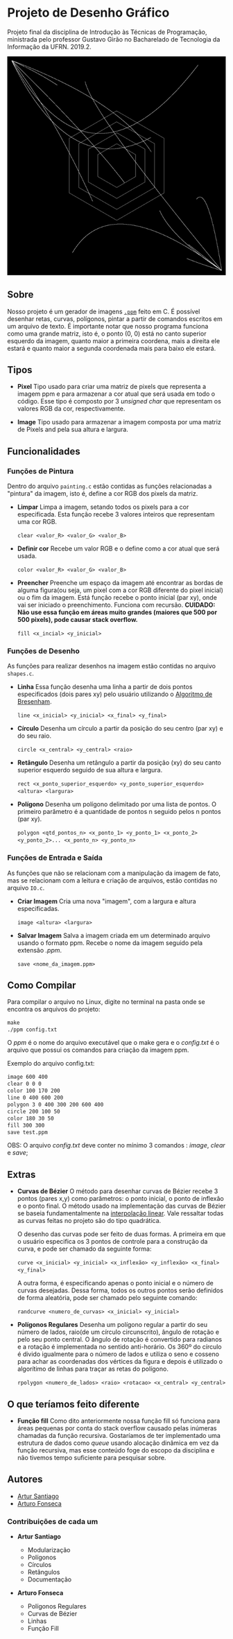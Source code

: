 # Projeto de Desenho Gráfico
Projeto final da disciplina de Introdução às Técnicas de Programação, ministrada pelo professor Gustavo Girão no Bacharelado de Tecnologia da Informação da UFRN. 2019.2.

<p align="center">
 <img src="https://github.com/arturo32/DrawingProject/blob/216c31c9ac130f11ee00acf756ddf9eda12e7050/Examples/Hexagons%20and%20curves.png"
   alt="A imagem é um quadrado, em sua maior parte preto, com 4 hexágonos finos brancos, um dentro do outro vindo do centro. Um conjunto de curvas surgem do canto superior esquerdo e do canto inferior direito."/>
</p>

## Sobre
Nosso projeto é um gerador de imagens <a href="http://netpbm.sourceforge.net/doc/ppm.html">`.ppm`</a> feito em C. É possível desenhar retas, curvas, polígonos, pintar a partir de comandos escritos em um arquivo de texto.
É importante notar que nosso programa funciona como uma grande matriz, isto é, o ponto (0, 0) está no canto superior esquerdo da imagem, quanto maior a primeira coordena, mais a direita ele estará e quanto maior a segunda coordenada mais para baixo ele estará.

## Tipos
 * **Pixel** Tipo usado para criar uma matriz de pixels que representa a imagem ppm e para armazenar a cor atual que será usada em todo o código. Esse tipo é composto por 3 *unsigned char* que representam os valores RGB da cor, respectivamente.

 * **Image** Tipo usado para armazenar a imagem composta por uma matriz de Pixels and pela sua altura e largura.
 
## Funcionalidades
### Funções de Pintura
Dentro do arquivo `painting.c` estão contidas as funções relacionadas a "pintura" da imagem, isto é, define a cor RGB dos pixels da matriz.

* **Limpar** Limpa a imagem, setando todos os pixels para a cor especificada. Esta função recebe 3 valores inteiros que representam uma cor RGB.

   `clear <valor_R> <valor_G> <valor_B>`

* **Definir cor** Recebe um valor RGB e o define como a cor atual que será usada.

   `color <valor_R> <valor_G> <valor_B>`

* **Preencher** Preenche um espaço da imagem até encontrar as bordas de alguma figura(ou seja, um pixel com a cor RGB diferente do pixel inicial) ou o fim da imagem. Está função recebe o ponto inicial (par xy), onde vai ser iniciado o preenchimento. Funciona com recursão. <b>CUIDADO: Não use essa função em áreas muito grandes (maiores que 500 por 500 pixels), pode causar stack overflow.</b>

   `fill <x_incial> <y_inicial>`

### Funções de Desenho
As funções para realizar desenhos na imagem estão contidas no arquivo `shapes.c`.

* **Linha** Essa função desenha uma linha a partir de dois pontos especificados (dois pares xy) pelo usuário utilizando o <a href="https://www.cs.helsinki.fi/group/goa/mallinnus/lines/bresenh.html">Algoritmo de Bresenham</a>.

   `line <x_inicial> <y_inicial> <x_final> <y_final>`

* **Círculo** Desenha um círculo a partir da posição do seu centro (par xy) e do seu raio.

   `circle <x_central> <y_central> <raio>`

* **Retângulo** Desenha um retângulo a partir da posição (xy) do seu canto superior esquerdo seguido de sua altura e largura.

   `rect <x_ponto_superior_esquerdo> <y_ponto_superior_esquerdo> <altura> <largura>`
   
* **Polígono** Desenha um polígono delimitado por uma lista de pontos. O primeiro parâmetro é a quantidade de pontos n seguido pelos n pontos (par xy).

   `polygon <qtd_pontos_n> <x_ponto_1> <y_ponto_1> <x_ponto_2> <y_ponto_2>... <x_ponto_n> <y_ponto_n>`

### Funções de Entrada e Saída
As funções que não se relacionam com a manipulação da imagem de fato, mas se relacionam com a leitura e criação de arquivos, estão contidas no arquivo `IO.c`.

* **Criar Imagem** Cria uma nova "imagem", com a largura e altura especificadas.

   `image <altura> <largura>`
   
* **Salvar Imagem** Salva a imagem criada em um determinado arquivo usando o formato ppm. Recebe o nome da imagem seguido pela extensão *.ppm*.

   `save <nome_da_imagem.ppm>`

## Como Compilar
Para compilar o arquivo no Linux, digite no terminal na pasta onde se encontra os arquivos do projeto:
```
make
./ppm config.txt
```
O *ppm* é o nome do arquivo executável que o make gera e o *config.txt* é o arquivo que possui os comandos para criação da imagem ppm.

Exemplo do arquivo config.txt:
```
image 600 400
clear 0 0 0
color 100 170 200
line 0 400 600 200
polygon 3 0 400 300 200 600 400
circle 200 100 50
color 180 30 50
fill 300 300
save test.ppm
```
OBS: O arquivo *config.txt* deve conter no mínimo 3 comandos : *image*, *clear* e *save*;

## Extras

* **Curvas de Bézier** O método para desenhar curvas de Bézier recebe 3 pontos (pares x,y) como parâmetros: o ponto inicial, o ponto de inflexão e o ponto final. 
   O método usado na implementação das curvas de Bézier se baseia fundamentalmente na <a href="https://www.youtube.com/watch?v=mAi2-LTC2CA">interpolação linear</a>. Vale ressaltar todas as curvas feitas no projeto são do tipo quadrática.
   
   O desenho das curvas pode ser feito de duas formas. A primeira em que o usuário especifica os 3 pontos de controle para a construção da curva, e pode ser chamado da seguinte forma:
  
   `curve <x_inicial> <y_inicial> <x_inflexão> <y_inflexão> <x_final> <y_final>`
  
   A outra forma, é especificando apenas o ponto inicial e o número de curvas desejadas. Dessa forma, todos os outros pontos serão definidos de forma aleatória, pode ser chamado pelo seguinte comando:
  
   `randcurve <numero_de_curvas> <x_inicial> <y_inicial>`

* **Polígonos Regulares** Desenha um polígono regular a partir do seu número de lados, raio(de um círculo circunscrito), ângulo de rotação e pelo seu ponto central. O ângulo de rotação é convertido para radianos e a rotação é implementada no sentido anti-horário. Os 360º do círculo é divido igualmente para o número de lados e utiliza o seno e cosseno para achar as coordenadas dos vértices da figura e depois é utilizado o algorítimo de linhas para traçar as retas do polígono.

   `rpolygon <numero_de_lados> <raio> <rotacao> <x_central> <y_central>`

## O que teríamos feito diferente

* **Função fill** Como dito anteriormente nossa função fill só funciona para áreas pequenas por conta do stack overflow causado pelas inúmeras chamadas da função recursiva. Gostaríamos de ter implementado uma estrutura de dados como *queue* usando alocação dinâmica em vez da função recursiva, mas esse conteúdo foge do escopo da disciplina e não tivemos tempo suficiente para pesquisar sobre.  

## Autores
* <a href="https://github.com/artursantiago">Artur Santiago</a>
* <a href="https://github.com/arturo32">Arturo Fonseca</a>

### Contribuições de cada um

* **Artur Santiago**
  * Modularização
  * Polígonos
  * Círculos
  * Retângulos
  * Documentação

* **Arturo Fonseca**
  * Polígonos Regulares
  * Curvas de Bézier
  * Linhas
  * Função Fill
